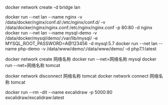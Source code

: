 docker network create -d bridge lan


docker run --net lan --name nginx -v /data/docker/nginx/conf.d/:/etc/nginx/conf.d/ -v /data/docker/nginx/nginx.conf:/etc/nginx/nginx.conf -p 80:80 -d nginx
docker run --net lan --name mysql-demo -v /data/docker/mysql/demo/:/var/lib/mysql/ -e MYSQL_ROOT_PASSWORD=A@123456 -d mysql:5.7
docker run --net lan --name php-demo -v /data/www/demo/:/data/www/demo/ -d php7.1:latest


docker network create 网络名称
docker run --net=网络名称 mysql
docker run --net=网络名称 tomcat

docker network disconnect 网络名称 tomcat
docker network connect 网络名称  tomcat

docker run --rm -dit --name excalidraw -p 5000:80 excalidraw/excalidraw:latest

